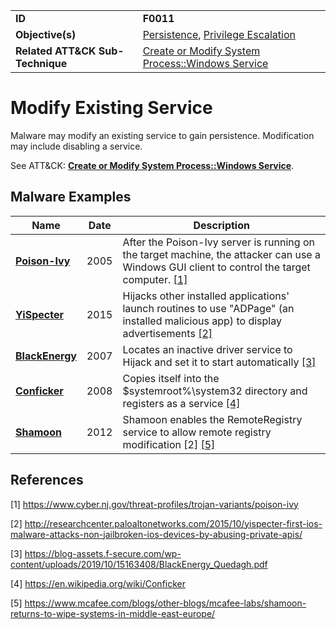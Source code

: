 |||
|---|---|
|**ID**|**F0011**|
|**Objective(s)**|[Persistence](../persistence), [Privilege Escalation](../privilege-escalation)|
|**Related ATT&CK Sub-Technique**|[Create or Modify System Process::Windows Service](https://attack.mitre.org/techniques/T1543/003/)|


Modify Existing Service
=======================
Malware may modify an existing service to gain persistence. Modification may include disabling a service.

See ATT&CK: [**Create or Modify System Process::Windows Service**](https://attack.mitre.org/techniques/T1543/003/).

Malware Examples
----------------
|Name|Date|Description|
|---|---|---|
|[**Poison-Ivy**](../xample-malware/poison-ivy.md)|2005|After the Poison-Ivy server is running on the target machine, the attacker can use a Windows GUI client to control the target computer. [[1]](#1)|
|[**YiSpecter**](../persistence/modify-service.md)|2015|Hijacks other installed applications' launch routines to use "ADPage" (an installed malicious app) to display advertisements  [[2]](#2)|
|[**BlackEnergy**](../persistence/modify-service.md)|2007|Locates an inactive driver service to Hijack and set it to start automatically [[3]](#3)|
|[**Conficker**](../persistence/modify-service.md)|2008|Copies itself into the $systemroot%\system32 directory and registers as a service  [[4]](#4)|
|[**Shamoon**](../xample-malware/shamoon.md)|2012|Shamoon enables the RemoteRegistry service to allow remote registry modification [2] [[5]](#5)|

References
----------
<a name="1">[1]</a> https://www.cyber.nj.gov/threat-profiles/trojan-variants/poison-ivy

<a name="2">[2]</a> http://researchcenter.paloaltonetworks.com/2015/10/yispecter-first-ios-malware-attacks-non-jailbroken-ios-devices-by-abusing-private-apis/

<a name="3">[3]</a> https://blog-assets.f-secure.com/wp-content/uploads/2019/10/15163408/BlackEnergy_Quedagh.pdf

<a name="4">[4]</a> https://en.wikipedia.org/wiki/Conficker

<a name="5">[5]</a> https://www.mcafee.com/blogs/other-blogs/mcafee-labs/shamoon-returns-to-wipe-systems-in-middle-east-europe/

